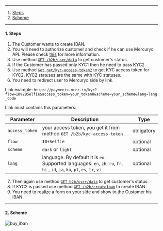***

1. [Steps](README.md/#1-steps)
2. [Scheme](README.md/#2-scheme)

***

<a name="steps"></a>
#### 1. Steps

1. The Customer wants to create IBAN.
2. You will need to authorize customer and check if he can use Mercuryo API. Please check [this](https://github.com/mercuryoio/Commercial-API/blob/master/Login/README.md) for more information.
3. Use method [`GET /b2b/user/data`](https://sandbox-cryptosaas.mrcr.io/v1.6/comm-docs/index.html#api-B2B_User-UserData) to get customer's status.
4. If the Customer has passed only KYC1 then he need to pass KYC2
5. Use method [`Get get/kyc-access-token2`](https://sandbox-cryptosaas.mrcr.io/v1.6/comm-docs/index.html#api-User-UserData) to get KYC access token for KYC2. KYC2 statuses are the same with KYC statuses.
6. You need to redirect user to Mercuryo side by link.

Link example: `https://payments.mrcr.io/kyc?flow=ID%2BSelfie&access_token=your_token8&scheme=your_scheme&lang=lang_code`

Link must contains this parameters:

| Parameter  |  Description  | Type |
| ------------- | -------------  | -------------  |
| `access_token` | your access token, you get it from method `GET /b2b/kyc-access-token` | obligatory |
| `flow` |  `ID+Selfie`  | optional |
| `scheme` | `dark` or `light` | optional |
| `lang` | language. By default it is `en`. Supported languages: `en`, `zh`, `ru`, `fr`, `hi` , `id`, `ja`, `ko`, `pt`, `es`, `tr`, `vi`  | optional |
7. Then again use method [`GET b2b/user/data`](https://sandbox-cryptosaas.mrcr.io/v1.6/comm-docs/index.html#api-B2B_User-UserData) to get customer's status. 
8. If KYC2 is passed use method [`GET /b2b/createIban`](https://sandbox-cryptosaas.mrcr.io/v1.6/comm-docs/index.html#api-B2B_User-IbanCreate) to create IBAN.
9. You need to realize a form on your side and show to the Customer his IBAN. 

***

#### 2. Scheme

![buy_iban](https://github.com/mercuryoio/Commercial-API/blob/master/9%20IBAN%20Create/IBAN%20create.png)

